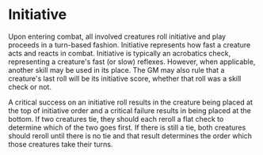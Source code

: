 # Initiative

Upon entering combat, all involved creatures roll initiative and play proceeds
in a turn-based fashion. Initiative represents how fast a creature acts and
reacts in combat. Initiative is typically an acrobatics check, representing a
creature's fast (or slow) reflexes. However, when applicable, another skill may
be used in its place. The GM may also rule that a creature's last roll will be
its initiative score, whether that roll was a skill check or not. 

A critical success on an initiative roll results in the creature being placed
at the top of initiative order and a critical failure results in being placed
at the bottom. If two creatures tie, they should each reroll a flat check to
determine which of the two goes first. If there is still a tie, both creatures
should reroll until there is no tie and that result determines the order which
those creatures take their turns.  
